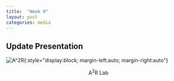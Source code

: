 ```yaml
---
title:  "Week 9"
layout: post
categories: media
---
```


## Update Presentation


 ![A^2R](https://a2r-lab.org/authors/admin/avatar_hub3205ed3c893c1f053112545244d1e4e_146209_500x500_fill_q90_lanczos_center.jpg){:style="display:block; margin-left:auto; margin-right:auto"}

<p style="text-align: center;">A<sup>2</sup>R Lab</p>



